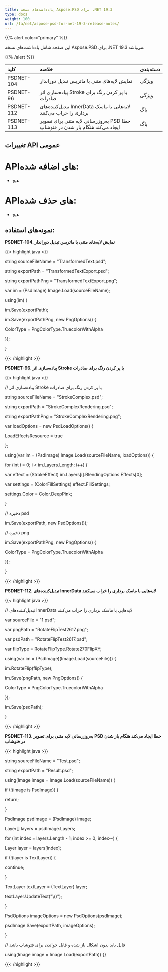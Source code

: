 ```yaml
---
title: یادداشت‌های نسخه Aspose.PSD برای .NET 19.3
type: docs
weight: 100
url: /fa/net/aspose-psd-for-net-19-3-release-notes/
---
```


{{% alert color="primary" %}} 

این صفحه شامل یادداشت‌های نسخه Aspose.PSD برای .NET 19.3 می‌باشد.

{{% /alert %}} 

|**کلید**|**خلاصه**|**دسته‌بندی**|
| :- | :- | :- |
|PSDNET-104|نمایش لایه‌های متنی با ماتریس تبدیل دوراندار|ویژگی|
|PSDNET-96|پیاده‌سازی اثر Stroke با پر کردن رنگ برای صادرات|ویژگی|
|PSDNET-112|تبدیل‌کننده‌های InnerData لایه‌هایی با ماسک برداری را خراب می‌کنند|باگ|
|PSDNET-113|به‌روزرسانی لایه متنی برای تصویر PSD خطا ایجاد می‌کند هنگام باز شدن در فتوشاپ|باگ|

## **تغییرات API عمومی**
# **API‌های اضافه شده:**
- هیچ
# **API‌های حذف شده:**
- هیچ

## **نمونه‌های استفاده:**
**PSDNET-104. نمایش لایه‌های متنی با ماتریس تبدیل دوراندار**

{{< highlight java >}}

 string sourceFileName = "TransformedText.psd";

string exportPath = "TransformedTextExport.psd";

string exportPathPng = "TransformedTextExport.png";

var im = (PsdImage) Image.Load(sourceFileName);

using(im) {

 im.Save(exportPath);

 im.Save(exportPathPng, new PngOptions() {

  ColorType = PngColorType.TruecolorWithAlpha

 });

}      

{{< /highlight >}}

**PSDNET-96. پیاده‌سازی اثر Stroke با پر کردن رنگ برای صادرات**

{{< highlight java >}}

  // پیاده‌سازی اثر Stroke با پر کردن رنگ برای صادرات

 string sourceFileName = "StrokeComplex.psd";

 string exportPath = "StrokeComplexRendering.psd";

 string exportPathPng = "StrokeComplexRendering.png";

 var loadOptions = new PsdLoadOptions() {

  LoadEffectsResource = true

 };

 using(var im = (PsdImage) Image.Load(sourceFileName, loadOptions)) {

  for (int i = 0; i < im.Layers.Length; i++) {

   var effect = (StrokeEffect) im.Layers[i].BlendingOptions.Effects[0];

   var settings = (ColorFillSettings) effect.FillSettings;

   settings.Color = Color.DeepPink;

  }

  // ذخیره psd

  im.Save(exportPath, new PsdOptions());

  // ذخیره png

  im.Save(exportPathPng, new PngOptions() {

   ColorType = PngColorType.TruecolorWithAlpha

  });

 }         

{{< /highlight >}}

**PSDNET-112. تبدیل‌کننده‌های InnerData لایه‌هایی با ماسک برداری را خراب می‌کنند**

{{< highlight java >}}

 // تبدیل‌کننده‌های InnerData لایه‌هایی با ماسک برداری را خراب می‌کنند

var sourceFile = "1.psd";

var pngPath = "RotateFlipTest2617.png";

var psdPath = "RotateFlipTest2617.psd";

var flipType = RotateFlipType.Rotate270FlipXY;

using(var im = (PsdImage)(Image.Load(sourceFile))) {

 im.RotateFlip(flipType);

 im.Save(pngPath, new PngOptions() {

  ColorType = PngColorType.TruecolorWithAlpha

 });

 im.Save(psdPath);

}

{{< /highlight >}}

**PSDNET-113. به‌روزرسانی لایه متنی برای تصویر PSD خطا ایجاد می‌کند هنگام باز شدن در فتوشاپ**

{{< highlight java >}}

 string sourceFileName = "Test.psd";

string exportPath = "Result.psd";

using(Image image = Image.Load(sourceFileName)) {

 if (!(image is PsdImage)) {

  return;

 }

 PsdImage psdImage = (PsdImage) image;

 Layer[] layers = psdImage.Layers;

 for (int index = layers.Length - 1; index >= 0; index--) {

  Layer layer = layers[index];

  if (!(layer is TextLayer)) {

   continue;

  }

  TextLayer textLayer = (TextLayer) layer;

  textLayer.UpdateText("\\()");

 }

 PsdOptions imageOptions = new PsdOptions(psdImage);

 psdImage.Save(exportPath, imageOptions);

}

// فایل باید بدون اشکال باز شده و قابل خواندن برای فتوشاپ باشد

using(Image image = Image.Load(exportPath)) {}

{{< /highlight >}}
